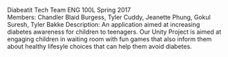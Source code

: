 Diabeatit Tech Team	
ENG 100L Spring 2017	 
Members: Chandler Blaid Burgess, Tyler Cuddy, Jeanette Phung, Gokul Suresh, Tyler Bakke	
Description: An application aimed at increasing diabetes awareness for children to teenagers. Our Unity Project is aimed at engaging children in waiting room with fun games that also inform them about healthy lifesyle choices that can help them avoid diabetes.
